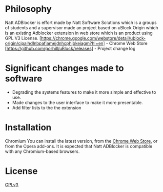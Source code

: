 # Philosophy

Natt ADBlocker is effort made by Natt Software Solutions which is a groups of students and a supervisor made an project based on uBlock 
Origin which is an existing Adblocker extension in web store which is an product using GPL V3 License.
[https://chrome.google.com/webstore/detail/ublock-origin/cjpalhdlnbpafiamejdnhcphjbkeiagm?hl=en] - Chrome Web Store 
[https://github.com/gorhill/uBlock/releases] - Project change log

# Significant changes made to software
* Degrading the systems features to make it more simple and effective to use.
* Made changes to the user interface to make it more presentable.
* Add filter lists to the the extension

# Installation

Chromium
You can install the latest version, from the [Chrome Web Store](https://chrome.google.com/webstore/detail/natt-adblocker/fkppimkbaddalnpgdiegbhihhocgdnie), or from the Opera add-ons.
It is expected that Natt ADBlocker is compatible with any Chromium-based browsers.

# License
[GPLv3](https://tldrlegal.com/license/gnu-lesser-general-public-license-v3-(lgpl-3)).

